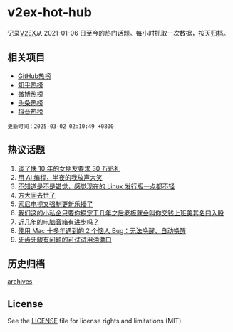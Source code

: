 # v2ex-hot-hub

 记录[V2EX](https://www.v2ex.com/)从 2021-01-06 日至今的热门话题。每小时抓取一次数据，按天[归档](archives)。
 
 ## 相关项目

- [GitHub热榜](https://github.com/snaildev/github-hot-hub)
- [知乎热榜](https://github.com/snaildev/zhihu-hot-hub)
- [微博热榜](https://github.com/snaildev/weibo-hot-hub)
- [头条热榜](https://github.com/snaildev/toutiao-hot-hub)
- [抖音热榜](https://github.com/snaildev/douyin-hot-hub)


 `更新时间：2025-03-02 02:10:49 +0800`

## 热议话题

1. [谈了快 10 年的女朋友要求 30 万彩礼](https://www.v2ex.com/t/1115118)
1. [用 AI 编程，半夜的我放声大笑](https://www.v2ex.com/t/1115054)
1. [不知道是不是错觉，感觉现在的 Linux 发行版一点都不轻](https://www.v2ex.com/t/1115056)
1. [方大同去世了](https://www.v2ex.com/t/1115074)
1. [索尼电视又强制更新乐播了](https://www.v2ex.com/t/1115024)
1. [我们这的小私企只要你稳定干几年之后老板就会叫你交钱上班美其名曰入股](https://www.v2ex.com/t/1115027)
1. [近几年的电脑音箱有进步吗？](https://www.v2ex.com/t/1115084)
1. [使用 Mac 十多年遇到的 2 个恼人 Bug：无法唤醒、自动唤醒](https://www.v2ex.com/t/1115048)
1. [牙齿牙龈有问题的可试试用油漱口](https://www.v2ex.com/t/1115059)

## 历史归档

[archives](archives)

## License

See the [LICENSE](LICENSE) file for license rights and limitations (MIT).
